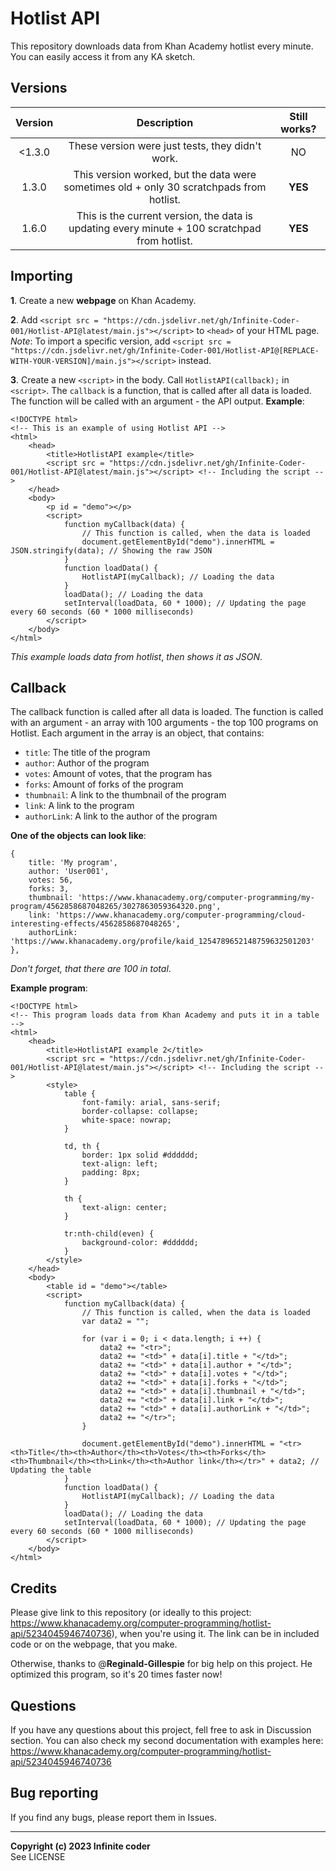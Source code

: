 # Hotlist API
This repository downloads data from Khan Academy hotlist every minute. You can easily access it from any KA sketch. 

## Versions
| **Version** |                                             **Description**                                             | **Still works**? |
|:-----------:|:-------------------------------------------------------------------------------------------------------:|:----------------:|
|<1.3.0       |These version were just tests, they didn't work.                                                         |NO                |
|1.3.0        |This version worked, but the data were sometimes old + only 30 scratchpads from hotlist.                 |**YES**                |
|1.6.0        |This is the current version, the data is updating every minute + 100 scratchpad from hotlist.            |**YES**           |

## Importing
**1**. Create a new **webpage** on Khan Academy. 

**2**. Add `<script src = "https://cdn.jsdelivr.net/gh/Infinite-Coder-001/Hotlist-API@latest/main.js"></script>` to `<head>` of your HTML page. *Note*: To import a specific version, add `<script src = "https://cdn.jsdelivr.net/gh/Infinite-Coder-001/Hotlist-API@[REPLACE-WITH-YOUR-VERSION]/main.js"></script>` instead. 

**3**. Create a new `<script>` in the body. Call `HotlistAPI(callback);` in `<script>`. The `callback` is a function, that is called after all data is loaded. The function will be called with an argument - the API output. **Example**: 

```
<!DOCTYPE html>
<!-- This is an example of using Hotlist API -->
<html>
    <head>
        <title>HotlistAPI example</title>
        <script src = "https://cdn.jsdelivr.net/gh/Infinite-Coder-001/Hotlist-API@latest/main.js"></script> <!-- Including the script -->
    </head>
    <body>
        <p id = "demo"></p>
        <script>
            function myCallback(data) {
                // This function is called, when the data is loaded
                document.getElementById("demo").innerHTML = JSON.stringify(data); // Showing the raw JSON
            }
            function loadData() {
                HotlistAPI(myCallback); // Loading the data
            }
            loadData(); // Loading the data
            setInterval(loadData, 60 * 1000); // Updating the page every 60 seconds (60 * 1000 milliseconds)
        </script>
    </body>
</html>
```

*This example loads data from hotlist*, *then shows it as JSON*. 

## Callback
The callback function is called after all data is loaded. The function is called with an argument - an array with 100 arguments - the top 100 programs on Hotlist. Each argument in the array is an object, that contains: 
 - `title`: The title of the program
 - `author`: Author of the program
 - `votes`: Amount of votes, that the program has
 - `forks`: Amount of forks of the program
 - `thumbnail`: A link to the thumbnail of the program
 - `link`: A link to the program
 - `authorLink`: A link to the author of the program

**One of the objects can look like**: 
```
{
    title: 'My program', 
    author: 'User001', 
    votes: 56, 
    forks: 3, 
    thumbnail: 'https://www.khanacademy.org/computer-programming/my-program/4562858687048265/3027863059364320.png', 
    link: 'https://www.khanacademy.org/computer-programming/cloud-interesting-effects/4562858687048265', 
    authorLink: 'https://www.khanacademy.org/profile/kaid_1254789652148759632501203'
}, 
```

*Don't forget, that there are 100 in total*. 

**Example program**: 
```
<!DOCTYPE html>
<!-- This program loads data from Khan Academy and puts it in a table -->
<html>
    <head>
        <title>HotlistAPI example 2</title>
        <script src = "https://cdn.jsdelivr.net/gh/Infinite-Coder-001/Hotlist-API@latest/main.js"></script> <!-- Including the script -->
        <style>
            table {
                font-family: arial, sans-serif;
                border-collapse: collapse;
                white-space: nowrap;
            }

            td, th {
                border: 1px solid #dddddd;
                text-align: left;
                padding: 8px;
            }

            th {
                text-align: center;
            }

            tr:nth-child(even) {
                background-color: #dddddd;
            }
        </style>
    </head>
    <body>
        <table id = "demo"></table>
        <script>
            function myCallback(data) {
                // This function is called, when the data is loaded
                var data2 = "";
                
                for (var i = 0; i < data.length; i ++) {
                    data2 += "<tr>";
                    data2 += "<td>" + data[i].title + "</td>";
                    data2 += "<td>" + data[i].author + "</td>";
                    data2 += "<td>" + data[i].votes + "</td>";
                    data2 += "<td>" + data[i].forks + "</td>";
                    data2 += "<td>" + data[i].thumbnail + "</td>";
                    data2 += "<td>" + data[i].link + "</td>";
                    data2 += "<td>" + data[i].authorLink + "</td>";
                    data2 += "</tr>";
                }
                
                document.getElementById("demo").innerHTML = "<tr><th>Title</th><th>Author</th><th>Votes</th><th>Forks</th><th>Thumbnail</th><th>Link</th><th>Author link</th></tr>" + data2; // Updating the table
            }
            function loadData() {
                HotlistAPI(myCallback); // Loading the data
            }
            loadData(); // Loading the data
            setInterval(loadData, 60 * 1000); // Updating the page every 60 seconds (60 * 1000 milliseconds)
        </script>
    </body>
</html>
```

## Credits
Please give link to this repository (or ideally to this project: https://www.khanacademy.org/computer-programming/hotlist-api/5234045946740736), when you're using it. The link can be in included code or on the webpage, that you make. 

Otherwise, thanks to @**Reginald-Gillespie** for big help on this project. He optimized this program, so it's 20 times faster now! 

## Questions
If you have any questions about this project, fell free to ask in Discussion section. You can also check my second documentation with examples here: https://www.khanacademy.org/computer-programming/hotlist-api/5234045946740736

## Bug reporting
If you find any bugs, please report them in Issues. 

---

**Copyright (c) 2023 Infinite coder** <br>
See LICENSE
